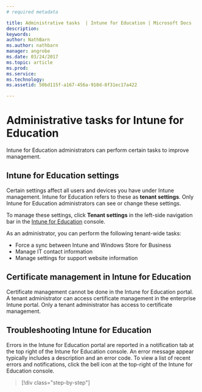 ```yaml
---
# required metadata

title: Administrative tasks  | Intune for Education | Microsoft Docs
description:
keywords:
author: NathBarn
ms.author: nathbarn
manager: angrobe
ms.date: 03/24/2017
ms.topic: article
ms.prod:
ms.service:
ms.technology:
ms.assetid: 50bd115f-a167-456a-910d-8f31ec17a422

---
```


# Administrative tasks for Intune for Education

Intune for Education  administrators can perform certain tasks to improve management.

## Intune for Education settings
Certain settings affect all users and devices you have under Intune management. Intune for Education refers to these as **tenant settings**. Only Intune for Education administrators can see or change these settings.

To manage these settings, click **Tenant settings** in the left-side navigation bar in the [Intune for Education](https://manage.windowsazure.com) console.

As an administrator, you can perform the following tenant-wide tasks:
-	Force a sync between Intune and Windows Store for Business
-	Manage IT contact information
-	Manage settings for support website information

## Certificate management in Intune for Education

Certificate management cannot be done in the Intune for Education portal. A tenant administrator can access certificate management in the enterprise Intune portal. Only a tenant administrator has access to certificate management.

## Troubleshooting Intune for Education

Errors in the Intune for Education portal are reported in a notification tab at the top right of the Intune for Education console. An error message appear typically includes a description and an error code. To view a list of recent errors and notifications, click the bell icon at the top-right of the Intune for Education console.

>[!div class="step-by-step"]

><!-- [&larr; **Add apps**](.\add-apps.md)    [**Install apps** &rarr;](.\install-apps.md)  -->
